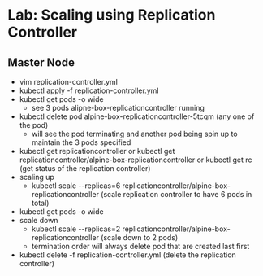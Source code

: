 # Lab: Scaling using Replication Controller

## Master Node

- vim replication-controller.yml
- kubectl apply -f replication-controller.yml
- kubectl get pods -o wide
  - see 3 pods alipne-box-replicationcontroller running
- kubectl delete pod alpine-box-replicationcontroller-5tcqm (any one of the pod)
  - will see the pod terminating and another pod being spin up to maintain the 3 pods specified
- kubectl get replicationcontroller or kubectl get replicationcontroller/alpine-box-replicationcontroller or kubectl get rc (get status of the replication controller)
- scaling up
  - kubectl scale --replicas=6 replicationcontroller/alpine-box-replicationcontroller (scale replication controller to have 6 pods in total)
- kubectl get pods -o wide
- scale down
  - kubectl scale --replicas=2 replicationcontroller/alpine-box-replicationcontroller (scale down to 2 pods)
  - termination order will always delete pod that are created last first
- kubectl delete -f replication-controller.yml (delete the replication controller)
